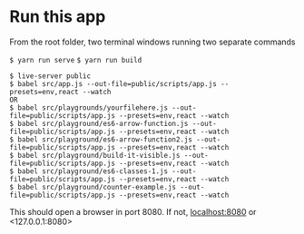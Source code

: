 # Run this app

From the root folder, two terminal windows running two separate commands

` $ yarn run serve `
` $ yarn run build `


```
$ live-server public
$ babel src/app.js --out-file=public/scripts/app.js --presets=env,react --watch
OR
$ babel src/playgrounds/yourfilehere.js --out-file=public/scripts/app.js --presets=env,react --watch
$ babel src/playground/es6-arrow-function.js --out-file=public/scripts/app.js --presets=env,react --watch
$ babel src/playground/es6-arrow-function2.js --out-file=public/scripts/app.js --presets=env,react --watch
$ babel src/playground/build-it-visible.js --out-file=public/scripts/app.js --presets=env,react --watch
$ babel src/playground/es6-classes-1.js --out-file=public/scripts/app.js --presets=env,react --watch
$ babel src/playground/counter-example.js --out-file=public/scripts/app.js --presets=env,react --watch
```

This should open a browser in port 8080. If not, 
<localhost:8080> or <127.0.0.1:8080>
